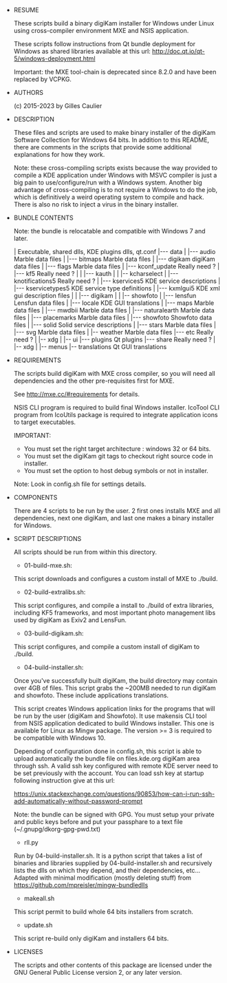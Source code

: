 * RESUME

    These scripts build a binary digiKam installer for Windows under Linux using cross-compiler
    environment MXE and NSIS application.

    These scripts follow instructions from Qt bundle deployment for Windows as shared libraries
    available at this url: http://doc.qt.io/qt-5/windows-deployment.html

    Important: the MXE tool-chain is deprecated since 8.2.0 and have been replaced by VCPKG.

* AUTHORS

    (c) 2015-2023 by Gilles Caulier <caulier dot gilles at gmail dot com>


* DESCRIPTION

    These files and scripts are used to make binary installer of the digiKam
    Software Collection for Windows 64 bits. In addition to this README,
    there are comments in the scripts that provide some additional explanations for
    how they work.

    Note: these cross-compiling scripts exists because the way provided to compile
    a KDE application under Windows with MSVC compiler is just a big pain to
    use/configure/run with a Windows system.
    Another big advantage of cross-compiling is to not require a Windows to do the job, which
    is definitively a weird operating system to compile and hack. There is also no risk to
    inject a virus in the binary installer.

* BUNDLE CONTENTS

    Note: the bundle is relocatable and compatible with Windows 7 and later.

    |                                                    Executable, shared dlls, KDE plugins dlls, qt.conf
    |--- data
    |   |--- audio                                       Marble data files
    |   |--- bitmaps                                     Marble data files
    |   |--- digikam                                     digiKam data files
    |   |--- flags                                       Marble data files
    |   |--- kconf_update                                Really need ?
    |   |--- kf5                                         Really need ?
    |   |   |--- kauth
    |   |   |-- kcharselect
    |   |--- knotifications5                             Really need ?
    |   |--- kservices5                                  KDE service descriptions
    |   |--- kservicetypes5                              KDE service type definitions
    |   |--- kxmlgui5                                    KDE xml gui description files
    |   |   |--- digikam
    |   |   |-- showfoto
    |   |--- lensfun                                     Lensfun data files
    |   |--- locale                                      KDE GUI translations
    |   |--- maps                                        Marble data files
    |   |--- mwdbii                                      Marble data files
    |   |--- naturalearth                                Marble data files
    |   |--- placemarks                                  Marble data files
    |   |--- showfoto                                    Showfoto data files
    |   |--- solid                                       Solid service descriptions
    |   |--- stars                                       Marble data files
    |   |--- svg                                         Marble data files
    |   |-- weather                                      Marble data files
    |--- etc                                             Really need ?
    |   |-- xdg
    |       |-- ui
    |--- plugins                                         Qt plugins
    |--- share                                           Really need ?
    |   |-- xdg
    |       |-- menus
    |-- translations                                     Qt GUI translations

* REQUIREMENTS

    The scripts build digiKam with MXE cross compiler, so you will need all dependencies
    and the other pre-requisites first for MXE.

    See http://mxe.cc/#requirements for details.

    NSIS CLI program is required to build final Windows installer.
    IcoTool CLI program from IcoUtils package is required to integrate application icons to target executables.

    IMPORTANT:
    - You must set the right target architecture : windows 32 or 64 bits.
    - You must set the digiKam git tags to checkout right source code in installer.
    - You must set the option to host debug symbols or not in installer.

    Note: Look in config.sh file for settings details.

* COMPONENTS

    There are 4 scripts to be run by the user. 2 first ones installs
    MXE and all dependencies, next one digiKam, and last one makes a 
    binary installer for Windows.

* SCRIPT DESCRIPTIONS

    All scripts should be run from within this directory.

    * 01-build-mxe.sh:

    This script downloads and configures a custom install
    of MXE to ./build.

    * 02-build-extralibs.sh:

    This script configures, and compile a install to ./build
    of extra libraries, including KF5 frameworks, and most important photo management
    libs used by digiKam as Exiv2 and LensFun.

    * 03-build-digikam.sh:

    This script configures, and compile a custom install of digiKam to ./build.

    * 04-build-installer.sh:

    Once you've successfully built digiKam, the build directory may contain over 4GB of files.
    This script grabs the ~200MB needed to run digiKam and showfoto.
    These include applications translations.

    This script creates Windows application links for the programs that will
    be run by the user (digiKam and Showfoto). It use makensis CLI tool from NSIS
    application dedicated to build Windows installer. This one is available for Linux
    as Mingw package. The version >= 3 is required to be compatible with Windows 10.

    Depending of configuration done in config.sh, this script is able to upload automatically
    the bundle file on files.kde.org digiKam area through ssh. A valid ssh key configured
    with remote KDE server need to be set previously with the account. You can load ssh key
    at startup following instruction give at this url:

    https://unix.stackexchange.com/questions/90853/how-can-i-run-ssh-add-automatically-without-password-prompt

    Note: the bundle can be signed with GPG. You must setup your private and public keys before
    and put your passphare to a text file (~/.gnupg/dkorg-gpg-pwd.txt) 

    * rll.py

    Run by 04-build-installer.sh. It is a python script that takes a list of binaries
    and libraries supplied by 04-build-installer.sh and recursively lists the dlls on
    which they depend, and their dependencies, etc...
    Adapted with minimal modification (mostly deleting stuff) from
    https://github.com/mpreisler/mingw-bundledlls

    * makeall.sh

    This script permit to build whole 64 bits installers from scratch.

    * update.sh

    This script re-build only digiKam and installers 64 bits.

* LICENSES

    The scripts and other contents of this package are licensed
    under the GNU General Public License version 2, or any later version.
